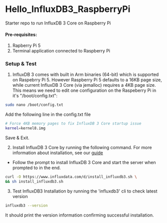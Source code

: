 # Hello_InfluxDB3_RaspberryPi
Starter repo to run InfluxDB 3 Core on Raspberry Pi

#### Pre-requisites:

1. Rapberry Pi 5
2. Terminal application connected to Raspberry Pi


### Setup & Test

1. InfluxDB 3 comes with built in Arm binaries (64-bit) which is supported on Raspebrry Pi 5. However Raspberry Pi 5 defaults to a 16KB page size, while current InfluxDB 3 Core (via jemalloc) requires a 4KB page size. This means we need to edit one configuration on the Raspeberry Pi in it's "/boot/config.txt":

```sh
sudo nano /boot/config.txt
```
Add the following line in the config.txt file 
```sh
# Force 4KB memory pages to fix InfluxDB 3 Core startup issue
kernel=kernel8.img
```
Save & Exit.

2. Install InfluxDB 3 Core by running the following command. For more information about installation, see our [guide](https://docs.influxdata.com/influxdb3/core/install)

  - Follow the prompt to install InfluxDB 3 Core and start the server when prompted to in the end.


```sh
curl -O https://www.influxdata.com/d/install_influxdb3.sh \
&& sh install_influxdb3.sh
```


3. Test InfluxDB3 Installation by running the 'influxdb3' cli to check latest version

```sh
influxdb3 --version
```
It should print the version information confirming successful installation.
